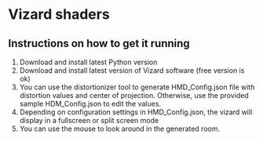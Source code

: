 # Vizard shaders

## Instructions on how to get it running

1. Download and install latest Python version
2. Download and install latest version of Vizard software (free version is ok)
3. You can use the distortionizer tool to generate HMD_Config.json file with 
distortion values and center of projection. Otherwise, use the provided
sample HDM_Config.json to edit the values.
4. Depending on configuration settings in HMD_Config.json, the vizard
will display in a fullscreen or split screen mode
5. You can use the mouse to look around in the generated room.